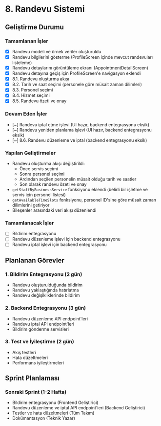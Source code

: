 # 8. Randevu Sistemi

## Geliştirme Durumu

### Tamamlanan İşler
- [x] Randevu modeli ve örnek veriler oluşturuldu
- [x] Randevu bilgilerini gösterme (ProfileScreen içinde mevcut randevuları listeleme)
- [x] Randevu detaylarını görüntüleme ekranı (AppointmentDetailScreen)
- [x] Randevu detayına geçiş için ProfileScreen'e navigasyon eklendi
- [x] 8.1. Randevu oluşturma akışı
- [x] 8.2. Tarih ve saat seçimi (personele göre müsait zaman dilimleri)
- [x] 8.3. Personel seçimi
- [x] 8.4. Hizmet seçimi
- [x] 8.5. Randevu özeti ve onay

### Devam Eden İşler
- [~] Randevu iptal etme işlevi (UI hazır, backend entegrasyonu eksik)
- [~] Randevu yeniden planlama işlevi (UI hazır, backend entegrasyonu eksik)
- [~] 8.6. Randevu düzenleme ve iptal (backend entegrasyonu eksik)

### Yapılan Geliştirmeler
- Randevu oluşturma akışı değiştirildi:
  - Önce servis seçimi
  - Sonra personel seçimi
  - Ardından seçilen personelin müsait olduğu tarih ve saatler
  - Son olarak randevu özeti ve onay
- `getStaffByBusinessService` fonksiyonu eklendi (belirli bir işletme ve servis için personel listesi)
- `getAvailableTimeSlots` fonksiyonu, personel ID'sine göre müsait zaman dilimlerini getiriyor
- Bileşenler arasındaki veri akışı düzenlendi

### Tamamlanacak İşler
- [ ] Bildirim entegrasyonu
- [ ] Randevu düzenleme işlevi için backend entegrasyonu
- [ ] Randevu iptal işlevi için backend entegrasyonu

## Planlanan Görevler

### 1. Bildirim Entegrasyonu (2 gün)
- Randevu oluşturulduğunda bildirim
- Randevu yaklaştığında hatırlatma
- Randevu değişikliklerinde bildirim

### 2. Backend Entegrasyonu (3 gün)
- Randevu düzenleme API endpoint'leri
- Randevu iptal API endpoint'leri
- Bildirim gönderme servisleri

### 3. Test ve İyileştirme (2 gün)
- Akış testleri
- Hata düzeltmeleri
- Performans iyileştirmeleri

## Sprint Planlaması

### Sonraki Sprint (1-2 Hafta)
- Bildirim entegrasyonu (Frontend Geliştirici)
- Randevu düzenleme ve iptal API endpoint'leri (Backend Geliştirici)
- Testler ve hata düzeltmeleri (Tüm Takım)
- Dokümantasyon (Teknik Yazar) 